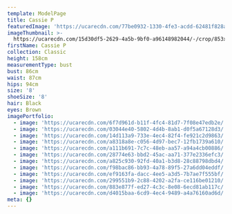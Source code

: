 ```yaml
---
template: ModelPage
title: Cassie P
featuredImage: 'https://ucarecdn.com/77be0932-1330-4fe3-acdd-62481f828ae2/'
imageThumbnail: >-
  https://ucarecdn.com/15d30df5-2629-4a5b-9bf0-a96148982044/-/crop/853x1178/0,102/-/preview/
firstName: Cassie P
collection: Classic
height: 158cm
measurementType: bust
bust: 86cm
waist: 87cm
hips: 94cm
size: '8'
shoeSize: '8'
hair: Black
eyes: Brown
imagePortfolio:
  - image: 'https://ucarecdn.com/6f7d961d-b11f-4fc4-81d7-7f08e47edb2e/'
  - image: 'https://ucarecdn.com/03044e40-5802-4d4b-8ab1-d0f5a67128d3/'
  - image: 'https://ucarecdn.com/14d113a9-733e-4ec4-82f4-fe921c2d9863/'
  - image: 'https://ucarecdn.com/a8318a8e-c056-4d97-bec7-12fb1739a610/'
  - image: 'https://ucarecdn.com/a111b691-7c7c-48eb-aa57-a94a4cb00886/'
  - image: 'https://ucarecdn.com/28774e63-bbd2-45ac-aa71-377e2336efc3/'
  - image: 'https://ucarecdn.com/a825c930-92fd-40a1-b3d8-28c88798dbd4/'
  - image: 'https://ucarecdn.com/f98bac86-bb93-4a78-89f5-27a6dd04eddf/'
  - image: 'https://ucarecdn.com/ef9163fa-dacc-4ee5-a3d5-7b7ae7f555bf/'
  - image: 'https://ucarecdn.com/299551b9-2c88-4202-a2fa-ce116be01210/'
  - image: 'https://ucarecdn.com/883e877f-ed27-4c3c-8e08-6ecd81ab117c/'
  - image: 'https://ucarecdn.com/d4015baa-6cd9-4ec4-9489-a4a76160ad6d/'
meta: {}
---
```



